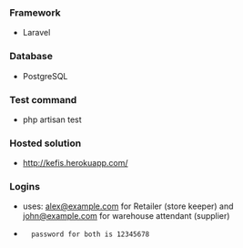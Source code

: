 ### Framework 
- Laravel

### Database
- PostgreSQL

### Test command
- php artisan test

### Hosted solution
- http://kefis.herokuapp.com/

### Logins
- uses: alex@example.com for Retailer (store keeper) and john@example.com for warehouse attendant (supplier)
-       password for both is 12345678

